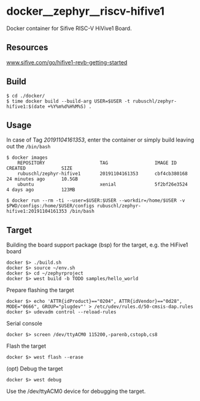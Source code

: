 # docker__zephyr__riscv-hifive1

Docker container for Sifive RISC-V HiVive1 Board.

## Resources

www.sifive.com/go/hifive1-revb-getting-started


## Build

```
$ cd ./docker/
$ time docker build --build-arg USER=$USER -t rubuschl/zephyr-hifive1:$(date +%Y%m%d%H%M%S) .
```


## Usage

In case of Tag *20191104161353*, enter the container or simply build leaving out the ``/bin/bash``
```
$ docker images
    REPOSITORY                    TAG                 IMAGE ID            CREATED             SIZE
    rubuschl/zephyr-hifive1       20191104161353      cbf4cb380168        24 minutes ago      10.5GB
    ubuntu                        xenial              5f2bf26e3524        4 days ago          123MB

$ docker run --rm -ti --user=$USER:$USER --workdir=/home/$USER -v $PWD/configs:/home/$USER/configs rubuschl/zephyr-hifive1:20191104161353 /bin/bash
```


## Target

Building the board support package (bsp) for the target, e.g. the HiFive1 board  

```
docker $> ./build.sh
docker $> source ~/env.sh
docker $> cd ~/zephyrproject
docker $> west build -b TODO samples/hello_world
```

Prepare flashing the target  

```
docker $> echo 'ATTR{idProduct}=="0204", ATTR{idVendor}=="0d28", MODE="0666", GROUP="plugdev"' > /etc/udev/rules.d/50-cmsis-dap.rules
docker $> udevadm control --reload-rules
```

Serial console  

```
docker $> screen /dev/ttyACM0 115200,-parenb,cstopb,cs8
```

Flash the target  

```
docker $> west flash --erase
```

(opt) Debug the target  

```
docker $> west debug
```

Use the /dev/ttyACM0 device for debugging the target.  
